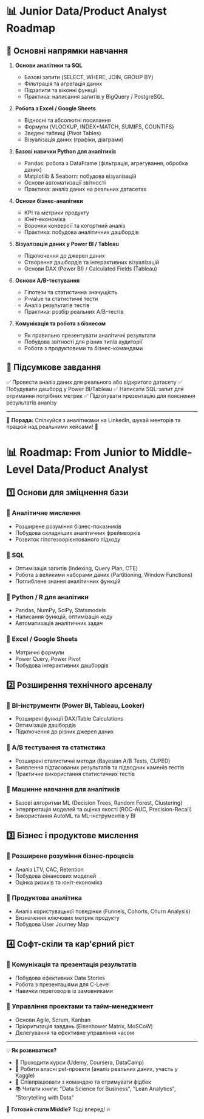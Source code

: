 # 📊 Junior Data/Product Analyst Roadmap

## 🎯 Основні напрямки навчання
1. **Основи аналітики та SQL**  
   - Базові запити (SELECT, WHERE, JOIN, GROUP BY)  
   - Фільтрація та агрегація даних  
   - Підзапити та віконні функції  
   - Практика: написання запитів у BigQuery / PostgreSQL

2. **Робота з Excel / Google Sheets**  
   - Відносні та абсолютні посилання  
   - Формули (VLOOKUP, INDEX+MATCH, SUMIFS, COUNTIFS)  
   - Зведені таблиці (Pivot Tables)  
   - Візуалізація даних (графіки, діаграми)

3. **Базові навички Python для аналітиків**  
   - Pandas: робота з DataFrame (фільтрація, агрегування, обробка даних)  
   - Matplotlib & Seaborn: побудова візуалізацій  
   - Основи автоматизації звітності  
   - Практика: аналіз даних на реальних датасетах

4. **Основи бізнес-аналітики**  
   - KPI та метрики продукту  
   - Юніт-економіка  
   - Воронки конверсії та когортний аналіз  
   - Практика: побудова аналітичних дашбордів

5. **Візуалізація даних у Power BI / Tableau**  
   - Підключення до джерел даних  
   - Створення дашбордів та інтерактивних візуалізацій  
   - Основи DAX (Power BI) / Calculated Fields (Tableau)

6. **Основи A/B-тестування**  
   - Гіпотези та статистична значущість  
   - P-value та статистичні тести  
   - Аналіз результатів тестів  
   - Практика: розбір реальних A/B-тестів

7. **Комунікація та робота з бізнесом**  
   - Як правильно презентувати аналітичні результати  
   - Побудова звітності для різних типів аудиторії  
   - Робота з продуктовими та бізнес-командами  

## 🎯 Підсумкове завдання
✅ Провести аналіз даних для реального або відкритого датасету
✅ Побудувати дашборд у Power BI/Tableau
✅ Написати SQL-запит для отримання потрібних метрик
✅ Підготувати презентацію для пояснення результатів аналізу

---
📌 **Порада:** Спілкуйся з аналітиками на LinkedIn, шукай менторів та працюй над реальними кейсами! 🚀


# 📊 Roadmap: From Junior to Middle-Level Data/Product Analyst

## 1️⃣ Основи для зміцнення бази
### 🔹 Аналітичне мислення
- Розширене розуміння бізнес-показників
- Побудова складніших аналітичних фреймворків
- Розвиток гіпотезоорієнтованого підходу

### 🔹 SQL
- Оптимізація запитів (Indexing, Query Plan, CTE)
- Робота з великими наборами даних (Partitioning, Window Functions)
- Поглиблене знання аналітичних функцій

### 🔹 Python / R для аналітики
- Pandas, NumPy, SciPy, Statsmodels
- Написання функцій, оптимізація коду
- Автоматизація аналітичних задач

### 🔹 Excel / Google Sheets
- Матричні формули
- Power Query, Power Pivot
- Побудова інтерактивних дашбордів

## 2️⃣ Розширення технічного арсеналу
### 🔹 BI-інструменти (Power BI, Tableau, Looker)
- Розширені функції DAX/Table Calculations
- Оптимізація дашбордів
- Підключення до різних джерел даних

### 🔹 A/B тестування та статистика
- Розширені статистичні методи (Bayesian A/B Tests, CUPED)
- Виявлення підтасованих результатів та підводних каменів тестів
- Практичне використання статистичних тестів

### 🔹 Машинне навчання для аналітиків
- Базові алгоритми ML (Decision Trees, Random Forest, Clustering)
- Інтерпретація моделей та оцінка якості (ROC-AUC, Precision-Recall)
- Використання AutoML та ML-інструментів у BI

## 3️⃣ Бізнес і продуктове мислення
### 🔹 Розширене розуміння бізнес-процесів
- Аналіз LTV, CAC, Retention
- Побудова фінансових моделей
- Оцінка ризиків та юніт-економіка

### 🔹 Продуктова аналітика
- Аналіз користувацької поведінки (Funnels, Cohorts, Churn Analysis)
- Визначення ключових метрик продукту
- Побудова User Journey Map

## 4️⃣ Софт-скіли та кар'єрний ріст
### 🔹 Комунікація та презентація результатів
- Побудова ефективних Data Stories
- Робота з презентаціями для C-Level
- Навички переговорів із замовниками

### 🔹 Управління проектами та тайм-менеджмент
- Основи Agile, Scrum, Kanban
- Пріоритизація завдань (Eisenhower Matrix, MoSCoW)
- Делегування та ефективне управління часом

---
💡 **Як розвиватися?**
- 🎯 Проходити курси (Udemy, Coursera, DataCamp)
- 📝 Робити власні pet-проекти (аналіз реальних даних, участь у Kaggle)
- 🤝 Співпрацювати з командою та отримувати фідбек
- 📚 Читати книги: "Data Science for Business", "Lean Analytics", "Storytelling with Data"

🚀 **Готовий стати Middle?** Тоді вперед! 🔥

